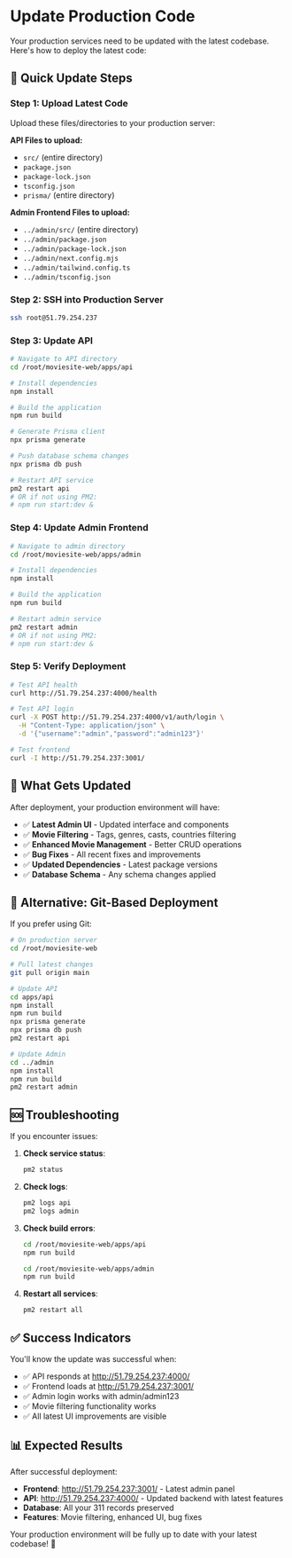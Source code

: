 # Update Production Code

Your production services need to be updated with the latest codebase. Here's how to deploy the latest code:

## 🚀 Quick Update Steps

### Step 1: Upload Latest Code

Upload these files/directories to your production server:

**API Files to upload:**

- `src/` (entire directory)
- `package.json`
- `package-lock.json`
- `tsconfig.json`
- `prisma/` (entire directory)

**Admin Frontend Files to upload:**

- `../admin/src/` (entire directory)
- `../admin/package.json`
- `../admin/package-lock.json`
- `../admin/next.config.mjs`
- `../admin/tailwind.config.ts`
- `../admin/tsconfig.json`

### Step 2: SSH into Production Server

```bash
ssh root@51.79.254.237
```

### Step 3: Update API

```bash
# Navigate to API directory
cd /root/moviesite-web/apps/api

# Install dependencies
npm install

# Build the application
npm run build

# Generate Prisma client
npx prisma generate

# Push database schema changes
npx prisma db push

# Restart API service
pm2 restart api
# OR if not using PM2:
# npm run start:dev &
```

### Step 4: Update Admin Frontend

```bash
# Navigate to admin directory
cd /root/moviesite-web/apps/admin

# Install dependencies
npm install

# Build the application
npm run build

# Restart admin service
pm2 restart admin
# OR if not using PM2:
# npm run start:dev &
```

### Step 5: Verify Deployment

```bash
# Test API health
curl http://51.79.254.237:4000/health

# Test API login
curl -X POST http://51.79.254.237:4000/v1/auth/login \
  -H "Content-Type: application/json" \
  -d '{"username":"admin","password":"admin123"}'

# Test frontend
curl -I http://51.79.254.237:3001/
```

## 🎯 What Gets Updated

After deployment, your production environment will have:

- ✅ **Latest Admin UI** - Updated interface and components
- ✅ **Movie Filtering** - Tags, genres, casts, countries filtering
- ✅ **Enhanced Movie Management** - Better CRUD operations
- ✅ **Bug Fixes** - All recent fixes and improvements
- ✅ **Updated Dependencies** - Latest package versions
- ✅ **Database Schema** - Any schema changes applied

## 🔧 Alternative: Git-Based Deployment

If you prefer using Git:

```bash
# On production server
cd /root/moviesite-web

# Pull latest changes
git pull origin main

# Update API
cd apps/api
npm install
npm run build
npx prisma generate
npx prisma db push
pm2 restart api

# Update Admin
cd ../admin
npm install
npm run build
pm2 restart admin
```

## 🆘 Troubleshooting

If you encounter issues:

1. **Check service status**:

   ```bash
   pm2 status
   ```

2. **Check logs**:

   ```bash
   pm2 logs api
   pm2 logs admin
   ```

3. **Check build errors**:

   ```bash
   cd /root/moviesite-web/apps/api
   npm run build

   cd /root/moviesite-web/apps/admin
   npm run build
   ```

4. **Restart all services**:
   ```bash
   pm2 restart all
   ```

## ✅ Success Indicators

You'll know the update was successful when:

- ✅ API responds at http://51.79.254.237:4000/
- ✅ Frontend loads at http://51.79.254.237:3001/
- ✅ Admin login works with admin/admin123
- ✅ Movie filtering functionality works
- ✅ All latest UI improvements are visible

## 📊 Expected Results

After successful deployment:

- **Frontend**: http://51.79.254.237:3001/ - Latest admin panel
- **API**: http://51.79.254.237:4000/ - Updated backend with latest features
- **Database**: All your 311 records preserved
- **Features**: Movie filtering, enhanced UI, bug fixes

Your production environment will be fully up to date with your latest codebase! 🚀

